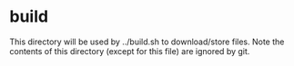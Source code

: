 # build
This directory will be used by ../build.sh to download/store files. Note the contents of this directory (except for this file) are ignored by git.